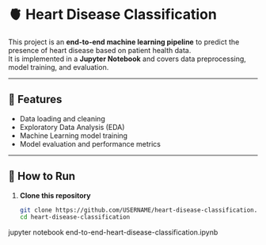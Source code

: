 # 🫀 Heart Disease Classification

This project is an **end-to-end machine learning pipeline** to predict the presence of heart disease based on patient health data.  
It is implemented in a **Jupyter Notebook** and covers data preprocessing, model training, and evaluation.

---

## 📌 Features
- Data loading and cleaning  
- Exploratory Data Analysis (EDA)  
- Machine Learning model training  
- Model evaluation and performance metrics  

---

## 🚀 How to Run

1. **Clone this repository**  
   ```bash
   git clone https://github.com/USERNAME/heart-disease-classification.git
   cd heart-disease-classification
   
jupyter notebook end-to-end-heart-disease-classification.ipynb
